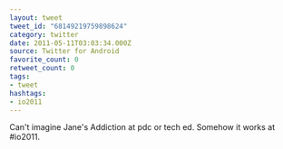 ```yaml
---
layout: tweet
tweet_id: "68149219759898624"
category: twitter
date: 2011-05-11T03:03:34.000Z
source: Twitter for Android
favorite_count: 0
retweet_count: 0
tags:
- tweet
hashtags:
- io2011
---
```


Can't imagine Jane's Addiction at pdc or tech ed. Somehow it works at #io2011.
